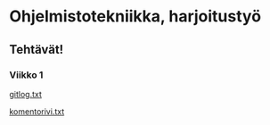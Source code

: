 # Ohjelmistotekniikka, harjoitustyö
## Tehtävät!
### Viikko 1
[gitlog.txt](https://github.com/stenbra/ot-harjoitustyo/blob/master/laskarit/viikko1/gitlog.txt)

[komentorivi.txt](https://github.com/stenbra/ot-harjoitustyo/blob/master/laskarit/viikko1/komentorivi.txt)

